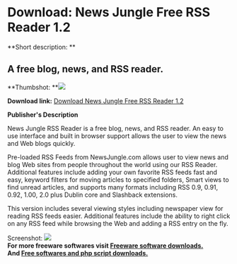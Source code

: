 # Download: News Jungle Free RSS Reader 1.2

**Short description: **

## A free blog, news, and RSS reader.

  
**Thumbshot: **![](http://www.freewarefiles.com/screenshot/newsjungle_md.gif)   
  
**Download link:** [Download News Jungle Free RSS Reader 1.2](http://freesoftwares.boysofts.com/News-Jungle-Free-RSS-Reader_program_17210.html)  
  

**Publisher's Description**  
  

News Jungle RSS Reader is a free blog, news, and RSS reader. An easy to use
interface and built in browser support allows the user to view the news and
Web blogs quickly.

Pre-loaded RSS Feeds from NewsJungle.com allows user to view news and blog Web
sites from people throughout the world using our RSS Reader. Additional
features include adding your own favorite RSS feeds fast and easy, keyword
filters for moving articles to specified folders, Smart views to find unread
articles, and supports many formats including RSS 0.9, 0.91, 0.92, 1.00, 2.0
plus Dublin core and Slashback extensions.

This version includes several viewing styles including newspaper view for
reading RSS feeds easier. Additional features include the ability to right
click on any RSS feed while browsing the Web and adding a RSS entry on the
fly.

  
  
Screenshot: ![](http://www.freewarefiles.com/screenshot/newsjungle.gif)  
**For more freeware softwares visit [Freeware software downloads.](http://freesoftwares.boysofts.com/)**   
**And [Free softwares and php script downloads.](http://www.boysofts.com/)**

